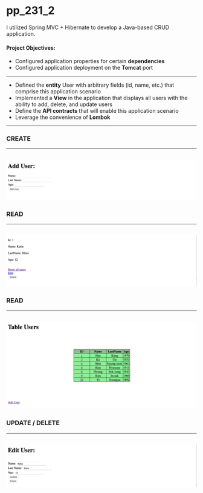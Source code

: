 # pp_231_2

I utilized Spring MVC + Hibernate to develop a Java-based CRUD application. 

#### Project Objectives:

- Configured application properties for certain **dependencies** 
- Configured application deployment on the **Tomcat** port
 ----
- Defined the **entity** User with arbitrary fields (id, name, etc.) that comprise this application scenario
- Implemented a **View** in the application that displays all users with the ability to add, delete, and update users
- Define the **API contracts** that will enable this application scenario
- Leverage the convenience of **Lombok**  
 ----    

### CREATE
----
![alt-текст](https://github.com/e-terven/pp_231_2/blob/1ff1f7665ef8c0ca80476f3f18010f395332c2c5/images/Create%202023-07-16%20at%2020.25.47.png)
----

### READ
----
![alt-текст](https://github.com/e-terven/pp_231_2/blob/6a13e01f83f5ca1c691f886ed8df65a3b5dd9860/images/Read%202023-07-16%20at%2020.26.26.png)
----

### READ
----
![alt-текст](https://github.com/e-terven/pp_231_2/blob/17277408ad005766db5c20932db7b7ceb0313909/images/Read%202023-07-16%20at%2020.36.00.png)
----

### UPDATE / DELETE
----
![alt-текст](https://github.com/e-terven/pp_231_2/blob/8e9e17ab037dea5d01780373db4576789195ac15/images/Update_Delete%202023-07-16%20at%2020.26.48.png)
----
